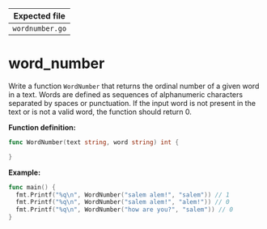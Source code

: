 | Expected file   |
| --------------- |
| `wordnumber.go` |

# word_number

Write a function `WordNumber` that returns the ordinal number of a given word in a text. Words are defined as sequences of alphanumeric characters separated by spaces or punctuation. If the input word is not present in the text or is not a valid word, the function should return 0.

**Function definition:**

```go
func WordNumber(text string, word string) int {

}
```

**Example:**

```go
func main() {
  fmt.Printf("%q\n", WordNumber("salem alem!", "salem")) // 1
  fmt.Printf("%q\n", WordNumber("salem alem!", "alem!")) // 0
  fmt.Printf("%q\n", WordNumber("how are you?", "salem")) // 0
}
```
